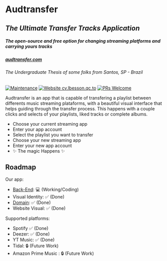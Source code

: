 # Audtransfer
## _The Ultimate Transfer Tracks Application_
##### _The open-source and free option for changing streaming platforms and carrying yours tracks_

##### [audtransfer.com](audtransfer.com)
###### The Undergraduate Thesis of some folks from Santos, SP - Brazil
[![Maintenance](https://img.shields.io/badge/Maintained%3F-yes-green.svg)](https://github.com/brunomistro/audtransfer/graphs/commit-activity) [![Website cv.lbesson.qc.to](https://img.shields.io/website?down_color=lightgrey&down_message=offilne&up_color=green&up_message=online&url=https%3A%2F%2Faudtransfer.com)](https://audtransfer.com/) [![PRs Welcome](https://img.shields.io/badge/PRs-welcome-brightgreen.svg?style=flat-square)](https://github.com/brunomistro/audtransfer/pulls)

Audtransfer is an app that is capable of transfering a playlist between differents music streaming plataforms,
with a beautiful visual interface that helps guiding through the transfer process.
This happens with a couple clicks and selects of your playlists, liked tracks or complete albums.

- Choose your current streaming app
- Enter your app account
- Select the playlist you want to transfer
- Choose your new streaming app
- Enter your new app account
- ✨ The magic Happens ✨   

## Roadmap
Our app:
 - [Back-End](https://github.com/brunomistro/audtransfer-node): 💻 (Working/Coding)
 - Visual Identity: ✅ (Done)
 - [Domain](audtransfer.com): ✅ (Done)
 - Website Visual: ✅ (Done)

Supported platforms:

- Spotify ✅ (Done)
- Deezer: ✅ (Done)
- YT Music: ✅ (Done)
- Tidal: 🔒 (Future Work)
- Amazon Prime Music : 🔒 (Future Work)
